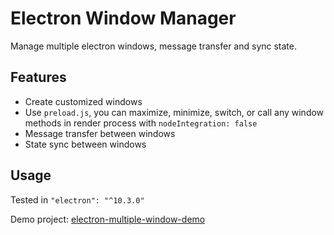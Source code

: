 # Electron Window Manager

Manage multiple electron windows, message transfer and sync state.

## Features

- Create customized windows
- Use `preload.js`, you can maximize, minimize, switch, or call any window methods in render process with `nodeIntegration: false`
- Message transfer between windows
- State sync between windows

## Usage

Tested in `"electron": "^10.3.0"`

Demo project: [electron-multiple-window-demo](https://github.com/canwdev/electron-multiple-window-demo)

